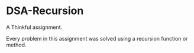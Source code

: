 # DSA-Recursion

A Thinkful assignment.

Every problem in this assignment was solved using a recursion function or method.

